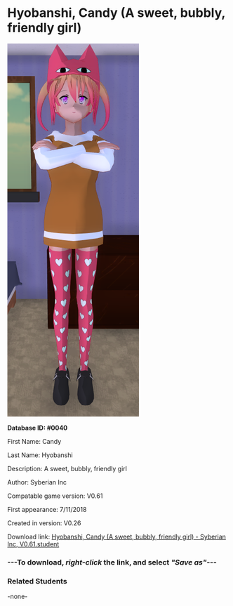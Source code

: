 # Hyobanshi, Candy (A sweet, bubbly, friendly girl)

<img src="../../Files/Images/Hyobanshi, Candy (A sweet, bubbly, friendly girl).png" title="Hyobanshi, Candy (A sweet, bubbly, friendly girl) - Syberian Inc, V0.61">

**Database ID: #0040**

First Name: Candy

Last Name: Hyobanshi

Description: A sweet, bubbly, friendly girl

Author: Syberian Inc

Compatable game version: V0.61

First appearance: 7/11/2018

Created in version: V0.26

Download link: <a href="https://raw.githubusercontent.com/Arbiter1223/Daigaku-Gurashi-Custom-Students/master/Files/Student%20Files/Hyobanshi%2C%20Candy%20(A%20sweet%2C%20bubbly%2C%20friendly%20girl)%20-%20Syberian%20Inc%2C%20V0.61.student">Hyobanshi, Candy (A sweet, bubbly, friendly girl) - Syberian Inc, V0.61.student</a>

### ---**To download, _right-click_ the link, and select _"Save as"_**---

### Related Students

-none-
